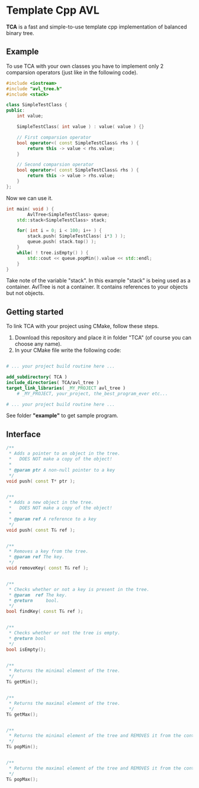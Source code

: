 # Template Cpp AVL

**TCA** is a fast and simple-to-use template cpp implementation of balanced binary tree.

## Example
To use TCA with your own classes you have to implement only 2 comparsion operators (just like in the following code).
```cpp
#include <iostream>
#include "avl_tree.h"
#include <stack>

class SimpleTestClass {
public:
	int value;

	SimpleTestClass( int value ) : value( value ) {}

    // First comparsion operator
	bool operator<( const SimpleTestClass& rhs ) {
		return this -> value < rhs.value;
	}

    // Second comparsion operator
	bool operator>( const SimpleTestClass& rhs ) {
		return this -> value > rhs.value;
	}
};
```
Now we can use it.
```cpp
int main( void ) {
    	AvlTree<SimpleTestClass> queue;
	std::stack<SimpleTestClass> stack;

	for( int i = 0; i < 100; i++ ) {
		stack.push( SimpleTestClass( i*3 ) );
		queue.push( stack.top() );
	}
	while( ! tree.isEmpty() ) {
		std::cout << queue.popMin().value << std::endl;
	}
}
```
Take note of the variable "stack". In this example "stack" is being used as a container. AvlTree is not a container. It contains references to your objects but not objects.

## Getting started
To link TCA with your project using CMake, follow these steps.
1. Download this repository and place it in folder "TCA" (of course you can choose any name).
2. In your CMake file write the following code:
```cmake

# ... your project build routine here ...

add_subdirectory( TCA )
include_directories( TCA/avl_tree )
target_link_libraries( _MY_PROJECT avl_tree )
	# _MY_PROJECT, your_project, the_best_program_ever etc...

# ... your project build routine here ...

```

See folder **"example"** to get sample program.

## Interface
```cpp
/**
 * Adds a pointer to an object in the tree.
 *   DOES NOT make a copy of the object!
 *
 * @param ptr A non-null pointer to a key
 */
void push( const T* ptr );


/**
 * Adds a new object in the tree.
 *   DOES NOT make a copy of the object!
 *
 * @param ref A reference to a key
 */
void push( const T& ref );


/**
 * Removes a key from the tree.
 * @param ref The key.
 */
void removeKey( const T& ref );


/**
 * Checks whether or not a key is present in the tree.
 * @param  ref The key.
 * @return     bool.
 */
bool findKey( const T& ref );


/**
 * Checks whether or not the tree is empty.
 * @return bool
 */
bool isEmpty();


/**
 * Returns the minimal element of the tree.
 */
T& getMin();


/**
 * Returns the maximal element of the tree.
 */
T& getMax();


/**
 * Returns the minimal element of the tree and REMOVES it from the container.
 */
T& popMin();


/**
 * Returns the maximal element of the tree and REMOVES it from the container.
 */
T& popMax();
```
